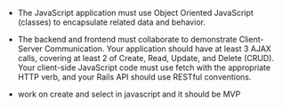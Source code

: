 <!-- - The application must be an HTML, CSS, and JavaScript frontend with a Rails API backend. All interactions between the client and the server must be handled asynchronously (AJAX) and use JSON as the communication format. -->

- The JavaScript application must use Object Oriented JavaScript (classes) to encapsulate related data and behavior.

<!-- - The domain model served by the Rails backend must include a resource with at least one has-many relationship. For example, if you were building an Instagram clone, you might display a list of photos with associated comments. -->

- The backend and frontend must collaborate to demonstrate Client-Server Communication. Your application should have at least 3 AJAX calls, covering at least 2 of Create, Read, Update, and Delete (CRUD). Your client-side JavaScript code must use fetch with the appropriate HTTP verb, and your Rails API should use RESTful conventions.

- work on create and select in javascript and it should be MVP
